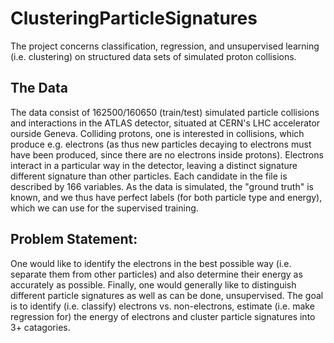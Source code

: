 # ClusteringParticleSignatures
The project concerns classification, regression, and unsupervised learning (i.e. clustering) on structured data sets of simulated proton collisions. 


## The Data
The data consist of 162500/160650 (train/test) simulated particle collisions and interactions in the ATLAS detector, situated at CERN's LHC accelerator ourside Geneva. Colliding protons, one is interested in collisions, which produce e.g. electrons (as thus new particles decaying to electrons must have been produced, since there are no electrons inside protons). Electrons interact in a particular way in the detector, leaving a distinct signature different signature than other particles. Each candidate in the file is described by 166 variables.
As the data is simulated, the "ground truth" is known, and we thus have perfect labels (for both particle type and energy), which we can use for the supervised training.



## Problem Statement:
One would like to identify the electrons in the best possible way (i.e. separate them from other particles) and also determine their energy as accurately as possible. Finally, one would generally like to distinguish different particle signatures as well as can be done, unsupervised. 
The goal is to identify (i.e. classify) electrons vs. non-electrons, estimate (i.e. make regression for) the energy of electrons and cluster particle signatures into 3+ catagories. 
